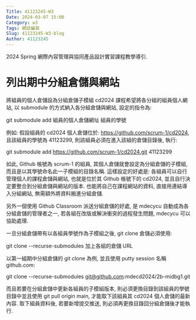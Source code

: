 ```yaml
---
Title: 41123245-W3
Date: 2024-03-07 15:00
Category: w3
Tags: 網誌編寫
Slug: 41123245-W3-blog
Author: 41123245
---
```


2024 Spring 網際內容管理與協同產品設計實習課程教學導引.

<!-- PELICAN_END_SUMMARY -->

# 列出期中分組倉儲與網站
將組員的個人倉儲設為分組倉儲子模組
cd2024 課程希望將各分組的組員個人網站, 以 submodule 的方式納入各分組倉儲與網站, 設定的指令為:

git submodule add 組員的個人倉儲網址 組員的學號

例如: 假設組員的 cd2024 個人倉儲位於: https://github.com/scrum-1/cd2024, 且該組員的學號為 41123299, 則該組員必須在進入該組的倉儲目錄後, 執行:

git submodule add https://github.com/scrum-1/cd2024.git 41123299

如此, Github 帳號為 scrum-1 的組員, 其個人倉儲就會設定為分組倉儲的子模組, 而且是以其學號命名此一子模組的目錄名稱. 這樣設定的好處是: 各組員可以自行管理個人的課程倉儲與網站, 也就是位於其 Github 帳號下的 cd2024, 並且自行決定要整合到分組倉儲與網站的版本. 也能將自己在課程網站的資料, 直接用連結導入分組網站, 無需額外將資料搬進分組倉儲.

另外一個使用 Github Classroom 派送分組倉儲的好處, 是 mdecycu 自動成為各分組倉儲的管理者之一, 若各組在改版或解決衝突的過程發生問題, mdecycu 可以協助處理.

一旦分組倉儲帶有以各組員學號作為子模組之後, git clone 倉儲必須使用:

git clone --recurse-submodules 加上各組的倉儲 URL

以第一組期中分組倉儲的 git clone 為例, 並且使用 putty session 名稱 github.com:

git clone --recurse-submodules git@github.com:mdecd2024/2b-midbg1.git

而且若要在分組倉儲中更新各組員的子模組版本, 則必須更換目錄到該組員的學號目錄中並且使用 git pull origin main, 才能取下該組員其 cd2024 個人倉儲的最新內容. 取下組員資料後, 若要新增提交推送, 則必須再更換目錄回分組倉儲後才能執行.
